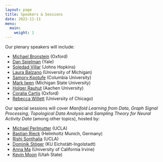 ```yaml
---
layout: page
title: Speakers & Sessions
date: 2022-11-11
menu:
  main:
    weight: 1
---
```


Our plenary speakers will include:
- [Michael Bronstein](https://www.cs.ox.ac.uk/people/michael.bronstein/) (Oxford)
- [Dan Spielman](http://cs.yale.edu/homes/spielman/) (Yale)
- [Soledad Villar](https://www.ams.jhu.edu/villar/) (Johns Hopkins) 
- [Laura Balzano](https://web.eecs.umich.edu/~girasole/) (University of Michigan)
- [Samory Kpotufe](http://www.columbia.edu/~skk2175/) (Columbia University)
- [Mark Iwen](https://users.math.msu.edu/users/iwenmark/) (Michigan State University)
- [Holger Rauhut](http://www.mathc.rwth-aachen.de/~rauhut/home/) (Aachen University)
- [Coralia Cartis](https://www.maths.ox.ac.uk/people/coralia.cartis) (Oxford)
- [Rebecca Willett](https://willett.psd.uchicago.edu) (University of Chicago)

Our special sessions will cover *Manifold Learning from Data*, *Graph Signal Processing*, *Topological Data Analysis* and *Sampling Theory for Neural Activity Data* (among other topics), hosted by:

- [Michael Perlmutter](https://sites.google.com/view/perlmutma/home) (UCLA) 
- [Bastian Rieck](https://bastian.rieck.me) (Helmholtz Munich, Germany)
- [Rishi Sonthalia](https://sites.google.com/umich.edu/rsonthal?pli=1) (UCLA) 
- [Dominik Stöger](https://dominiksto.github.io/) (KU Eichstätt-Ingolstadt)
- [Anna Ma](https://www.math.uci.edu/node/36395) (University of California Irvine)
- [Kevin Moon](https://www.usu.edu/math/directory/faculty/moon-kevin) (Utah State)
